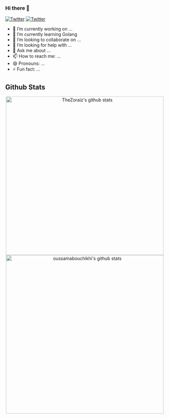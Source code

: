 ### Hi there 👋

[![Twitter](https://img.shields.io/badge/LinkedIn--_.svg?style=social&logo=linkedin)](https://www.linkedin.com/in/zoraiz-hassan/)
[![Twitter](https://img.shields.io/twitter/url/https/twitter.com/cloudposse.svg?style=social&label=SeriousSapien)](https://twitter.com/cloudposse)


- 🔭 I’m currently working on ...
- 🌱 I’m currently learning Golang
- 👯 I’m looking to collaborate on ...
- 🤔 I’m looking for help with ...
- 💬 Ask me about ...
- 📫 How to reach me: ...
- 😄 Pronouns: ...
- ⚡ Fun fact: ...

## Github Stats

<p align = "center">
<img width = 500 align="center" src="https://github-readme-stats.vercel.app/api?username=TheZoraiz&show_icons=true&count_private=true&theme=dark" alt="TheZoraiz's github stats"/>
<img width = 500 align="center" src="https://github-readme-stats.vercel.app/api/top-langs/?username=TheZoraiz&show_icons=true&count_private=true&theme=dark&layout=compact" alt="oussamabouchikhi's github stats"/>
</p>
